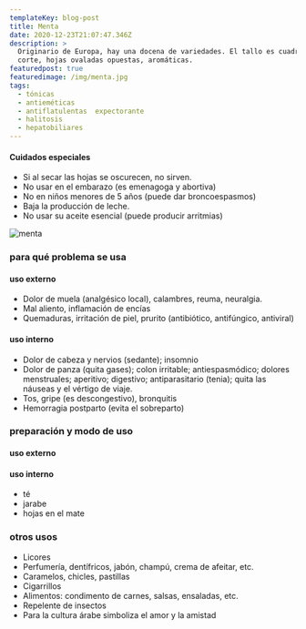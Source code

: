 ```yaml
---
templateKey: blog-post
title: Menta
date: 2020-12-23T21:07:47.346Z
description: >
  Originario de Europa, hay una docena de variedades. El tallo es cuadrado al
  corte, hojas ovaladas opuestas, aromáticas.
featuredpost: true
featuredimage: /img/menta.jpg
tags:
  - tónicas
  - antieméticas
  - antiflatulentas  expectorante
  - halitosis
  - hepatobiliares
---
```

#### Cuidados especiales

* Si al secar las hojas se oscurecen, no sirven.
* No usar en el embarazo (es emenagoga y abortiva)
* No en niños menores de 5 años (puede dar broncoespasmos)
* Baja la producción de leche.
* No usar su aceite esencial (puede producir arritmias)

![menta](/img/menta.jpg "menta")

### para qué problema se usa

#### uso externo

* Dolor de muela (analgésico local), calambres, reuma, neuralgia.
* Mal aliento, inflamación de encías
* Quemaduras, irritación de piel, prurito (antibiótico, antifúngico, antiviral)

#### uso interno

* Dolor de cabeza y nervios (sedante); insomnio
* Dolor de panza (quita gases); colon irritable; antiespasmódico; dolores menstruales; aperitivo; digestivo; antiparasitario (tenia); quita las náuseas y el vértigo de viaje.
* Tos, gripe (es descongestivo), bronquitis
* Hemorragia postparto (evita el sobreparto)

### preparación y modo de uso

#### uso externo

#### uso interno

* té
* jarabe
* hojas en el mate

### otros usos

* Licores
* Perfumería, dentífricos, jabón, champú, crema de afeitar, etc.
* Caramelos, chicles, pastillas
* Cigarrillos
* Alimentos: condimento de carnes, salsas, ensaladas, etc.
* Repelente de insectos
* Para la cultura árabe simboliza el amor y la amistad